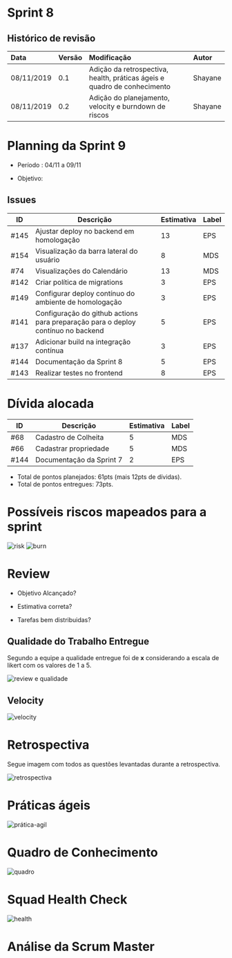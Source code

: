 # Sprint 8

## Histórico de revisão
| Data   | Versão | Modificação  | Autor  |
| :- | :- | :- | :- |
| 08/11/2019 | 0.1 | Adição da retrospectiva, health, práticas ágeis e quadro de conhecimento | Shayane |
| 08/11/2019 | 0.2 | Adição do planejamento, velocity e burndown de riscos | Shayane |

# Planning da Sprint 9

- Período : 04/11 a 09/11

- Objetivo: 

## Issues

| ID | Descrição | Estimativa | Label |
| ---|-----------|------------|-------|
| #145 | Ajustar deploy no backend em homologação | 13 | EPS |
| #154 | Visualização da barra lateral do usuário | 8 | MDS |
| #74 | Visualizações do Calendário | 13 | MDS |
| #142 | Criar política de migrations | 3 | EPS |
| #149 | Configurar deploy contínuo do ambiente de homologação | 3 | EPS |
| #141 | Configuração do github actions para preparação para o deploy contínuo no backend | 5 | EPS |
| #137 | Adicionar build na integração contínua | 3 | EPS |
| #144 | Documentação da Sprint 8 | 5 | EPS |
| #143 | Realizar testes no frontend | 8 | EPS |


# Dívida alocada

ID | Descrição | Estimativa | Label|
---|-----------|------------|-------|
| #68 | Cadastro de Colheita | 5 | MDS |
| #66 | Cadastrar propriedade | 5 | MDS |
| #144 | Documentação da Sprint 7 | 2 | EPS |

 - Total de pontos planejados: 61pts (mais 12pts de dívidas).
 - Total de pontos entregues: 73pts.

 # Possíveis riscos mapeados para a sprint

![risk](../img/gerenciamento/risks9.png)
![burn](../img/gerenciamento/burn9.png)

# Review

- Objetivo Alcançado? 

- Estimativa correta? 

- Tarefas bem distribuidas? 


## Qualidade do Trabalho Entregue

Segundo a equipe a qualidade entregue foi de **x** considerando a escala de likert com os valores de 1 a 5.

![review e qualidade](../img/gerenciamento/review9)

## Velocity

![velocity](../img/gerenciamento/velocity9.png)

# Retrospectiva

Segue imagem com todos as questões levantadas durante a retrospectiva.

![retrospectiva](../img/gerenciamento/retrospectiva9.png)

# Práticas ágeis 

![prática-agil](../img/gerenciamento/agil9.png)

# Quadro de Conhecimento

![quadro](../img/gerenciamento/conhecimento9.png)

# Squad Health Check

![health](../img/gerenciamento/health9.png)

# Análise da Scrum Master

